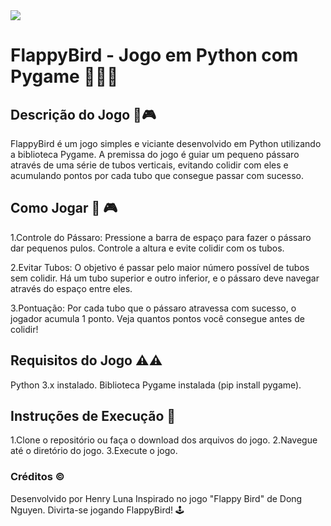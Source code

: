 <img src="https://github.com/hluna23/FlappyBird/assets/114502390/347f2a16-910e-41bc-8cae-96af3ee14403"/>

# FlappyBird - Jogo em Python com Pygame 👾👾👾

## Descrição do Jogo 📝🎮

FlappyBird é um jogo simples e viciante desenvolvido em Python utilizando a biblioteca Pygame. 
A premissa do jogo é guiar um pequeno pássaro através de uma série de tubos verticais, 
evitando colidir com eles e acumulando pontos por cada tubo que consegue passar com sucesso.

## Como Jogar 👾 🎮

1.Controle do Pássaro: Pressione a barra de espaço para fazer o pássaro dar pequenos pulos. Controle a altura e evite colidir com os tubos.

2.Evitar Tubos: O objetivo é passar pelo maior número possível de tubos sem colidir. Há um tubo superior e outro inferior, e o pássaro deve navegar através do espaço entre eles.

3.Pontuação: Por cada tubo que o pássaro atravessa com sucesso, o jogador acumula 1 ponto. Veja quantos pontos você consegue antes de colidir!

## Requisitos do Jogo ⚠️⚠️

Python 3.x instalado.
Biblioteca Pygame instalada (pip install pygame).

## Instruções de Execução 📄

1.Clone o repositório ou faça o download dos arquivos do jogo.
2.Navegue até o diretório do jogo.
3.Execute o jogo.

### Créditos ©️
Desenvolvido por Henry Luna
Inspirado no jogo "Flappy Bird" de Dong Nguyen.
Divirta-se jogando FlappyBird! 🕹️
